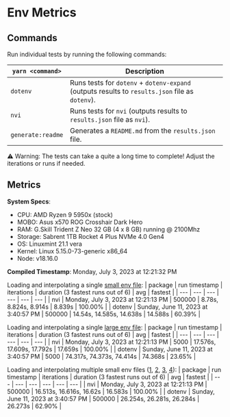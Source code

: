# Env Metrics

## Commands

Run individual tests by running the following commands:

| `yarn <command>` | Description                                                                                     |
| ---------------- | ----------------------------------------------------------------------------------------------- |
| `dotenv`         | Runs tests for `dotenv` + `dotenv-expand` (outputs results to `results.json` file as `dotenv`). |
| `nvi`            | Runs tests for `nvi` (outputs results to `results.json` file as `nvi`).                       |
| `generate:readme`| Generates a `README.md` from the `results.json` file.                                           |

⚠️ Warning: The tests can take a quite a long time to complete! Adjust the iterations or runs if needed.


## Metrics

**System Specs**:

- CPU: AMD Ryzen 9 5950x (stock)
- MOBO: Asus x570 ROG Crosshair Dark Hero
- RAM: G.Skill Trident Z Neo 32 GB (4 x 8 GB) running @ 2100Mhz
- Storage: Sabrent 1TB Rocket 4 Plus NVMe 4.0 Gen4
- OS: Linuxmint 21.1 vera
- Kernel: Linux 5.15.0-73-generic x86_64
- Node: v18.16.0

**Compiled Timestamp**: Monday, July 3, 2023 at 12:21:32 PM

Loading and interpolating a single [small env file](https://github.com/mattcarlotta/nvi/blob/main/benchmarks/.env):
| package | run timestamp | iterations | duration (3 fastest runs out of 6) | avg | fastest |
| --- | --- | --- | --- | --- | --- |
| nvi | Monday, July 3, 2023 at 12:21:13 PM | 500000 | 8.78s, 8.824s, 8.914s | 8.839s | 100.00% |
| dotenv | Sunday, June 11, 2023 at 3:40:57 PM | 500000 | 14.54s, 14.585s, 14.638s | 14.588s | 60.39% |

Loading and interpolating a single [large env file](https://github.com/mattcarlotta/nvi/blob/main/benchmarks/.env.interp):
| package | run timestamp | iterations | duration (3 fastest runs out of 6) | avg | fastest |
| --- | --- | --- | --- | --- | --- |
| nvi | Monday, July 3, 2023 at 12:21:13 PM | 5000 | 17.576s, 17.609s, 17.792s | 17.659s | 100.00% |
| dotenv | Sunday, June 11, 2023 at 3:40:57 PM | 5000 | 74.317s, 74.373s, 74.414s | 74.368s | 23.65% |

Loading and interpolating multiple small env files ([1](https://github.com/mattcarlotta/nvi/blob/main/benchmarks/.env), [2](https://github.com/mattcarlotta/nvi/blob/main/benchmarks/.env.development), [3](https://github.com/mattcarlotta/nvi/blob/main/benchmarks/.env.local), [4](https://github.com/mattcarlotta/nvi/blob/main/benchmarks/.env.development.local)):
| package | run timestamp | iterations | duration (3 fastest runs out of 6) | avg | fastest |
| --- | --- | --- | --- | --- | --- |
| nvi | Monday, July 3, 2023 at 12:21:13 PM | 500000 | 16.513s, 16.616s, 16.62s | 16.583s | 100.00% |
| dotenv | Sunday, June 11, 2023 at 3:40:57 PM | 500000 | 26.254s, 26.281s, 26.284s | 26.273s | 62.90% |
